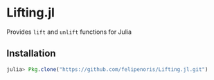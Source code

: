 # Lifting.jl

Provides `lift` and `unlift` functions for Julia

## Installation

```julia
julia> Pkg.clone("https://github.com/felipenoris/Lifting.jl.git")
```
